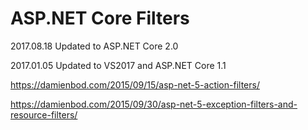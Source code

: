# ASP.NET Core Filters

2017.08.18 Updated to ASP.NET Core 2.0

2017.01.05 Updated to VS2017 and ASP.NET Core 1.1

https://damienbod.com/2015/09/15/asp-net-5-action-filters/

https://damienbod.com/2015/09/30/asp-net-5-exception-filters-and-resource-filters/
